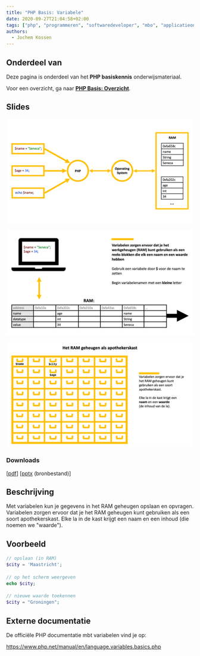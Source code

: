 ```yaml
---
title: "PHP Basis: Variabele"
date: 2020-09-27T21:04:58+02:00
tags: ["php", "programmeren", "softwaredeveloper", "mbo", "applicatieontwikkelaar"]
authors:
  - Jochem Kossen
---
```


## Onderdeel van
Deze pagina is onderdeel van het **PHP basiskennis**
onderwijsmateriaal.

Voor een overzicht, ga naar **[PHP Basis: Overzicht](../php-basis)**.

## Slides

![PHP Variabelen in het RAM geheugen 1](php-basis-variabele-1.png)

![PHP Variabelen in het RAM geheugen 2](php-basis-variabele-2.png)

![RAM geheugen als apothekerskast](php-basis-variabele-3.png)

### Downloads

[[pdf](php-basis-variabele.pdf)] [[pptx](php-basis-variabele.pptx) (bronbestand)]

## Beschrijving

Met variabelen kun je gegevens in het RAM geheugen opslaan en
opvragen. Variabelen zorgen ervoor dat je het RAM geheugen kunt
gebruiken als een soort apothekerskast. Elke la in de kast krijgt een
naam en een inhoud (die noemen we "waarde").

## Voorbeeld

```php
// opslaan (in RAM)
$city = 'Maastricht';
    
// op het scherm weergeven
echo $city;
    
// nieuwe waarde toekennen
$city = "Groningen";
```

## Externe documentatie
De officiële PHP documentatie mbt variabelen vind je op:

https://www.php.net/manual/en/language.variables.basics.php
